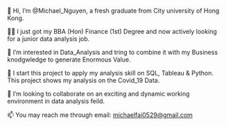 👋 Hi, I’m @Michael_Nguyen, a fresh graduate from City university of Hong Kong.

👨‍🎓 I just got my BBA (Hon) Finance (1st) Degree and now actively looking for a junior data analysis job.

👀 I’m interested in Data_Analysis and tring to combine it with my Business knodgwledge to generate Enormous Value.

📝 I start this project to apply my analysis skill on SQL, Tableau & Python. This project shows my analysis on the Covid_19 Data.

💞️ I’m looking to collaborate on an exciting and dynamic working environment in data analysis feild.

📫 You may reach me through email: michaelfai0529@gmail.com
